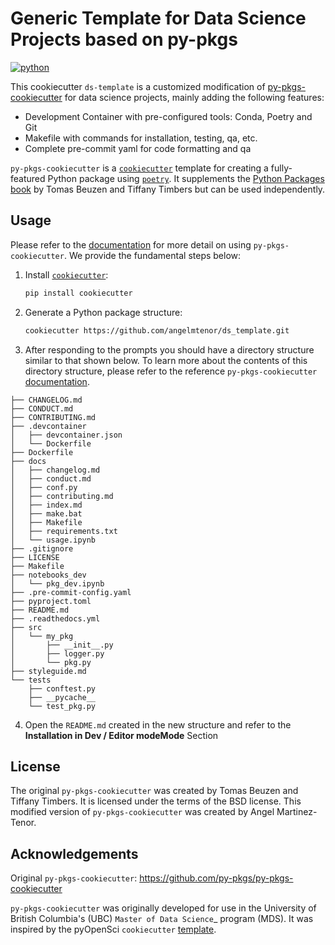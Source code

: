 # Generic Template for Data Science Projects based on py-pkgs

[![python](https://img.shields.io/badge/python-%5E3.12-blue)]()

This cookiecutter `ds-template` is a customized modification of  [py-pkgs-cookiecutter](https://github.com/py-pkgs/py-pkgs-cookiecutter) for data science projects, mainly adding the following features:
- Development Container with pre-configured tools: Conda, Poetry and Git
- Makefile with commands for installation, testing, qa, etc.
- Complete pre-commit yaml for code formatting and qa


`py-pkgs-cookiecutter` is a [`cookiecutter`](https://cookiecutter.readthedocs.io/en/latest/) template for creating a fully-featured Python package using [`poetry`](https://python-poetry.org). It supplements the [Python Packages book](https://py-pkgs.org) by Tomas Beuzen and Tiffany Timbers but can be used independently.

## Usage

Please refer to the [documentation](https://py-pkgs-cookiecutter.readthedocs.io/en/latest/) for more detail on using `py-pkgs-cookiecutter`. We provide the fundamental steps below:

1. Install [`cookiecutter`](https://cookiecutter.readthedocs.io/en/latest/):

    ```bash
    pip install cookiecutter
    ```

2. Generate a Python package structure:

    ```bash
    cookiecutter https://github.com/angelmtenor/ds_template.git
    ```

3. After responding to the prompts you should have a directory structure similar to that shown below. To learn more about the contents of this directory structure, please refer to the reference `py-pkgs-cookiecutter` [documentation](https://py-pkgs-cookiecutter.readthedocs.io/en/latest/).

```text
├── CHANGELOG.md
├── CONDUCT.md
├── CONTRIBUTING.md
├── .devcontainer
│   ├── devcontainer.json
│   └── Dockerfile
├── Dockerfile
├── docs
│   ├── changelog.md
│   ├── conduct.md
│   ├── conf.py
│   ├── contributing.md
│   ├── index.md
│   ├── make.bat
│   ├── Makefile
│   ├── requirements.txt
│   └── usage.ipynb
├── .gitignore
├── LICENSE
├── Makefile
├── notebooks_dev
│   └── pkg_dev.ipynb
├── .pre-commit-config.yaml
├── pyproject.toml
├── README.md
├── .readthedocs.yml
├── src
│   └── my_pkg
│       ├── __init__.py
│       ├── logger.py
│       └── pkg.py
├── styleguide.md
└── tests
    ├── conftest.py
    ├── __pycache__
    └── test_pkg.py
```

4. Open the `README.md` created in the new structure and refer to the **Installation in Dev / Editor modeMode** Section


## License

The original `py-pkgs-cookiecutter` was created by Tomas Beuzen and Tiffany Timbers. It is licensed under the terms of the BSD license.
This modified version of `py-pkgs-cookiecutter` was created by Angel Martinez-Tenor.

## Acknowledgements
Original `py-pkgs-cookiecutter`: https://github.com/py-pkgs/py-pkgs-cookiecutter

`py-pkgs-cookiecutter` was originally developed for use in the University of British Columbia's (UBC) `Master of Data Science`_ program (MDS). It was inspired by the pyOpenSci `cookiecutter` [template](https://github.com/pyOpenSci/cookiecutter-pyopensci).
